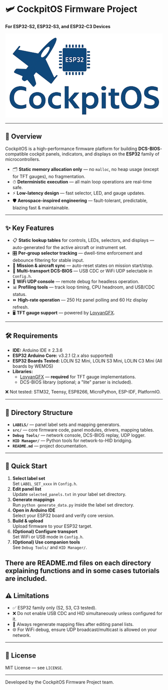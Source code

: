 # 🛩 CockpitOS Firmware Project  
**For ESP32-S2, ESP32-S3, and ESP32-C3 Devices**  

![CockpitOS Logo](./CockpitOS_logo.png)

---

## 📖 Overview

CockpitOS is a high-performance firmware platform for building **DCS-BIOS**-compatible cockpit panels, indicators, and displays on the **ESP32** family of microcontrollers.

- 🗂 **Static memory allocation only** — no `malloc`, no heap usage (except for TFT gauges), no fragmentation.  
- ⏱ **Deterministic execution** — all main loop operations are real-time safe.  
- ⚡ **Low-latency design** — fast selector, LED, and gauge updates.  
- 🛡 **Aerospace-inspired engineering** — fault-tolerant, predictable, blazing fast & maintainable.  

---

## ✨ Key Features

- 📋 **Static lookup tables** for controls, LEDs, selectors, and displays — auto-generated for the active aircraft or instrument set.  
- 🎛 **Per-group selector tracking** — dwell-time enforcement and debounce filtering for stable input.  
- 🛫 **Mission & aircraft sync** — auto-reset states on mission start/stop.  
- 🔌 **Multi-transport DCS-BIOS** — USB CDC or WiFi UDP selectable in `Config.h`.  
- 📡 **WiFi UDP console** — remote debug for headless operation.  
- 📊 **Profiling tools** — track loop timing, CPU headroom, and USB/CDC status.  
- ⏩ **High-rate operation** — 250 Hz panel polling and 60 Hz display refresh.  
- 🖥 **TFT gauge support** — powered by [LovyanGFX](https://github.com/lovyan03/LovyanGFX).  

---

## 🛠 Requirements

- **IDE:** Arduino IDE ≥ 2.3.6  
- **ESP32 Arduino Core:** v3.2.1 (2.x also supported)  
- **ESP32 Boards Tested:** LOLIN S2 Mini, LOLIN S3 Mini, LOLIN C3 Mini (All boards by WEMOS)  
- **Libraries:**  
  - [LovyanGFX](https://github.com/lovyan03/LovyanGFX) — **required** for TFT gauge implementations.  
  - DCS-BIOS library (optional; a "lite" parser is included).  

❌ Not tested: STM32, Teensy, ESP8266, MicroPython, ESP-IDF, PlatformIO.

---

## 📂 Directory Structure

- **`LABELS/`** — panel label sets and mapping generators.  
- **`src/`** — core firmware code, panel modules, drivers, mapping tables.  
- **`Debug Tools/`** — network console, DCS-BIOS replay, UDP logger.  
- **`HID Manager/`** — Python tools for network-to-HID bridging.  
- **`README.md`** — project documentation.  

---

## 🚀 Quick Start

1. **Select label set**  
   Set `LABEL_SET_xxxx` in `Config.h`.  
2. **Edit panel list**  
   Update `selected_panels.txt` in your label set directory.  
3. **Generate mappings**  
   Run `python generate_data.py` inside the label set directory.  
4. **Open in Arduino IDE**  
   Select your ESP32 board and verify core version.  
5. **Build & upload**  
   Upload firmware to your ESP32 target.  
6. **(Optional) Configure transport**  
   Set WiFi or USB mode in `Config.h`.  
7. **(Optional) Use companion tools**  
   See `Debug Tools/` and `HID Manager/`.  

There are README.md files on each directory explaining functions and in some cases tutorials are included.
---

## ⚠ Limitations

- ✅ ESP32 family only (S2, S3, C3 tested).  
- ❌ Do not enable USB CDC and HID simultaneously unless configured for it.  
- 🔄 Always regenerate mapping files after editing panel lists.  
- 🌐 For WiFi debug, ensure UDP broadcast/multicast is allowed on your network.  

---

## 📜 License

MIT License — see `LICENSE`.

---

Developed by the CockpitOS Firmware Project team.